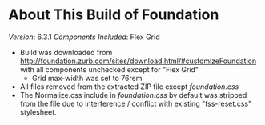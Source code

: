 # About This Build of Foundation

*Version*: 6.3.1
*Components Included*: Flex Grid

* Build was downloaded from http://foundation.zurb.com/sites/download.html/#customizeFoundation with all components unchecked except for "Flex Grid"
  * Grid max-width was set to 76rem
* All files removed from the extracted ZIP file except *foundation.css*
* The Normalize.css include in *foundation.css* by default was stripped from the file due to interference / conflict with existing "fss-reset.css" stylesheet.

